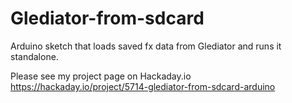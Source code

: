 # Glediator-from-sdcard
Arduino sketch that loads saved fx data from Glediator and runs it standalone.

Please see my project page on Hackaday.io
https://hackaday.io/project/5714-glediator-from-sdcard-arduino
